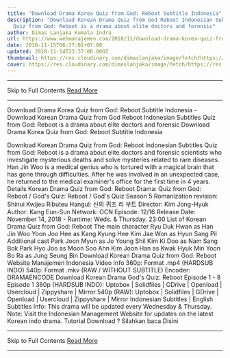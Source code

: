 ```yaml
---
title: "Download Drama Korea Quiz from God: Reboot Subtitle Indonesia"
description: "Download Korean Drama Quiz from God Reboot Indonesian Subtitles
  Quiz from God: Reboot is a drama about elite doctors and forensic"
author: Dimas Lanjaka Kumala Indra
url: https://www.webmanajemen.com/2018/11/download-drama-korea-quiz-from-god.html
date: 2018-11-15T06:37:01+07:00
updated: 2018-11-14T23:37:00.000Z
thumbnail: https://res.cloudinary.com/dimaslanjaka/image/fetch/https://res.cloudinary.com/practicaldev/image/fetch/www.dramaencode.com/wp-content/uploads/2018/11/Download-Drama-Korea-Gods-Quiz-Reboot-Subtitle-Indonesia.jpg?resize=600%2C381&ssl=1
cover: https://res.cloudinary.com/dimaslanjaka/image/fetch/https://res.cloudinary.com/practicaldev/image/fetch/www.dramaencode.com/wp-content/uploads/2018/11/Download-Drama-Korea-Gods-Quiz-Reboot-Subtitle-Indonesia.jpg?resize=600%2C381&ssl=1
---
```


<hr/> Skip to Full Contents <a href="https://www.webmanajemen.com/2018/11/download-drama-korea-quiz-from-god.html" rel="follow" class="button" id="read-more">Read More</a> <hr/> Download Drama Korea Quiz from God: Reboot Subtitle Indonesia - Download Korean Drama Quiz from God Reboot Indonesian Subtitles Quiz from God: Reboot is a drama about elite doctors and forensic Download Drama Korea Quiz from God: Reboot Subtitle Indonesia


  Download Korean Drama Quiz from God: Reboot Indonesian Subtitles 
 Quiz from God: Reboot is a drama about elite doctors and forensic scientists who investigate mysterious deaths and solve mysteries related to rare diseases. 
 Han Jin Woo is a medical genius who is tortured with a magical brain that has gone through difficulties.  After he was involved in an unexpected case, he returned to the medical examiner's office for the first time in 4 years. 
  Details Korean Drama Quiz from God: Reboot 
 Drama: Quiz from God: Reboot / God's Quiz: Reboot / God's Quiz Season 5 
 Romanization revision: Shinui Kwijeu Ributeu 
 Hangul: 신의 퀴즈 리 부트 
 Director: Kim Jong-Hyuk 
 Author: Kang Eun-Sun 
 Network: OCN 
 Episode: 12/16 
 Release Date: November 14, 2018 - 
 Runtime: Weds.  & Thursday.  23:00 
  List of Korean Drama Quiz from God: Reboot 
 The main character 
 Ryu Duk Hwan as Han Jin Woo 
 Yoon Joo Hee as Kang Kyung Hee 
 Kim Jae Won as Hyun Sang Pil 
 Additional cast 
 Park Joon Myun as Jo Young Shil 
 Kim Ki Doo as Nam Sang Bok 
 Park Hyo Joo as Moon Soo Ahn 
 Kim Joon Han as Kwak Hyuk Min 
 Yoon Bo Ra as Jung Seung Bin 
  Download Korean Drama Quiz from God: Reboot 
Website Manajemen Indonesia 
 Video Info 
 360p: Format .mp4 (HARDSUB INDO) 
 540p: Format .mkv (RAW / WITHOUT SUBTITLE) 
 Encoder: DRAMAENCODE 
  Download Korean Drama God's Quiz: Reboot Episode 1 - 8 
 Episode 1 
  360p (HARDSUB INDO): Uptobox |  Solidfiles |  GDrive |  Openload |  Usercloud |  Zippyshare |  Mirror 
 540p (RAW): Uptobox |  Solidfiles |  GDrive |  Openload |  Usercloud |  Zippyshare | Mirror 
 Indonesian Subtitles |  English Subtitles 
 Info: This drama will be updated every Wednesday & Thursday. 
 Note: Visit the Indonesian Management Website for updates on the latest Korean indo drama. 
Tutorial Download ? Silahkan baca Disini <hr/> Skip to Full Contents <a href="https://www.webmanajemen.com/2018/11/download-drama-korea-quiz-from-god.html" rel="follow" class="button" id="read-more">Read More</a> <hr/>